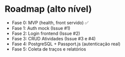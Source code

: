 # Roadmap (alto nível)

- Fase 0: MVP (health, front servido) ✅
- Fase 1: Auth mock (Issue #1)
- Fase 2: Login frontend (Issue #2)
- Fase 3: CRUD Atividades (Issue #3 e #4)
- Fase 4: PostgreSQL + Passport.js (autenticação real)
- Fase 5: Coleta de traços e relatórios
